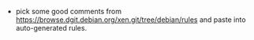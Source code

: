 * pick some good comments from https://browse.dgit.debian.org/xen.git/tree/debian/rules and paste into auto-generated rules.
